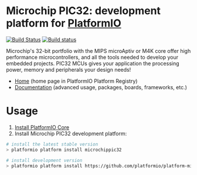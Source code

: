 # Microchip PIC32: development platform for [PlatformIO](http://platformio.org)
[![Build Status](https://travis-ci.org/platformio/platform-microchippic32.svg?branch=develop)](https://travis-ci.org/platformio/platform-microchippic32)
[![Build status](https://ci.appveyor.com/api/projects/status/r1gu34suxrbgfjp9/branch/develop?svg=true)](https://ci.appveyor.com/project/ivankravets/platform-microchippic32/branch/develop)

Microchip's 32-bit portfolio with the MIPS microAptiv or M4K core offer high performance microcontrollers, and all the tools needed to develop your embedded projects. PIC32 MCUs gives your application the processing power, memory and peripherals your design needs!

* [Home](http://platformio.org/platforms/microchippic32) (home page in PlatformIO Platform Registry)
* [Documentation](http://docs.platformio.org/page/platforms/microchippic32.html) (advanced usage, packages, boards, frameworks, etc.)

# Usage

1. [Install PlatformIO Core](http://docs.platformio.org/en/latest/core.html)
2. Install Microchip PIC32 development platform:
```bash
# install the latest stable version
> platformio platform install microchippic32

# install development version
> platformio platform install https://github.com/platformio/platform-microchippic32.git
```
